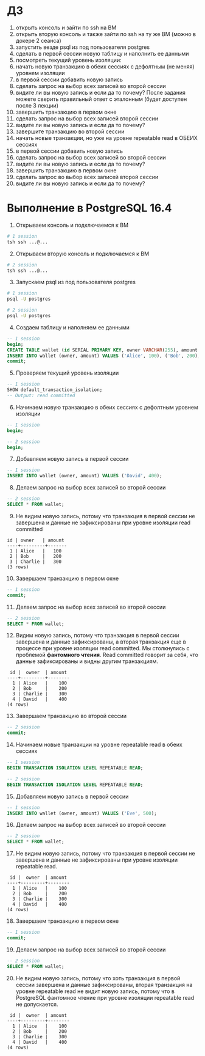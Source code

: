 # ДЗ
1. открыть консоль и зайти по ssh на ВМ
2. открыть вторую консоль и также зайти по ssh на ту же ВМ (можно в докере 2 сеанса)
3. запустить везде psql из под пользователя postgres
4. сделать в первой сессии новую таблицу и наполнить ее данными
5. посмотреть текущий уровень изоляции:
6. начать новую транзакцию в обеих сессиях с дефолтным (не меняя) уровнем
   изоляции
7. в первой сессии добавить новую запись
8. сделать запрос на выбор всех записей во второй сессии
9. видите ли вы новую запись и если да то почему? После задания можете сверить
   правильный ответ с эталонным (будет доступен после 3 лекции)
10. завершить транзакцию в первом окне
11. сделать запрос на выбор всех записей второй сессии
12. видите ли вы новую запись и если да то почему?
13. завершите транзакцию во второй сессии
14. начать новые транзакции, но уже на уровне repeatable read в ОБЕИХ сессиях
15. в первой сессии добавить новую запись
16. сделать запрос на выбор всех записей во второй сессии
17. видите ли вы новую запись и если да то почему?
18. завершить транзакцию в первом окне
19. сделать запрос во выбор всех записей второй сессии
20. видите ли вы новую запись и если да то почему?

# Выполнение в PostgreSQL 16.4
1. Открываем консоль и подключаемся к ВМ
```bash
# 1 session
tsh ssh ...@...
```
2. Открываем вторую консоль и подключаемся к ВМ
```bash
# 2 session
tsh ssh ...@...
```
3. Запускаем psql из под пользователя postgres
```bash
# 1 session
psql -U postgres
```
```bash
# 2 session
psql -U postgres
```
4. Создаем таблицу и наполняем ее данными
```sql
-- 1 session
begin;
CREATE TABLE wallet (id SERIAL PRIMARY KEY, owner VARCHAR(255), amount INT);
INSERT INTO wallet (owner, amount) VALUES ('Alice', 100), ('Bob', 200), ('Charlie', 300);
commit;
```
5. Проверяем текущий уровень изоляции
```sql
-- 1 session
SHOW default_transaction_isolation;
-- Output: read committed
```
6. Начинаем новую транзакцию в обеих сессиях с дефолтным уровнем изоляции
```sql
-- 1 session
begin;
```
```sql
-- 2 session
begin;
```
7. Добавляем новую запись в первой сессии
```sql
-- 1 session
INSERT INTO wallet (owner, amount) VALUES ('David', 400);
```
8. Делаем запрос на выбор всех записей во второй сессии
```sql
-- 2 session
SELECT * FROM wallet;
```
9. Не видим новую запись, потому что транзакция в первой сессии не завершена и данные не зафиксированы при уровне изоляции read committed
```text
id | owner   | amount
----+---------+-------
 1 | Alice   |   100
 2 | Bob     |   200
 3 | Charlie |   300
(3 rows)
```
10. Завершаем транзакцию в первом окне
```sql
-- 1 session
commit;
```
11. Делаем запрос на выбор всех записей во второй сессии
```sql
-- 2 session
SELECT * FROM wallet;
```
12. Видим новую запись, потому что транзакция в первой сессии завершена и данные зафиксированы, а вторая транзакция еще в процессе при уровне изоляции read committed.
Мы столкнулись с проблемой **фантомного чтения**. Read committed говорит за себя, что данные зафиксированы и видны другим транзакциям.
```text
 id |  owner  | amount 
----+---------+--------
  1 | Alice   |    100
  2 | Bob     |    200
  3 | Charlie |    300
  4 | David   |    400
(4 rows)
```
13. Завершаем транзакцию во второй сессии
```sql
-- 2 session
commit;
```
14. Начинаем новые транзакции на уровне repeatable read в обеих сессиях
```sql
-- 1 session
BEGIN TRANSACTION ISOLATION LEVEL REPEATABLE READ;
```
```sql
-- 2 session
BEGIN TRANSACTION ISOLATION LEVEL REPEATABLE READ;
```
15. Добавляем новую запись в первой сессии
```sql
-- 1 session
INSERT INTO wallet (owner, amount) VALUES ('Eve', 500);
```
16. Делаем запрос на выбор всех записей во второй сессии
```sql
-- 2 session
SELECT * FROM wallet;
```
17. Не видим новую запись, потому что транзакция в первой сессии не завершена и данные не зафиксированы при уровне изоляции repeatable read.
```text
 id |  owner  | amount 
----+---------+--------
  1 | Alice   |    100
  2 | Bob     |    200
  3 | Charlie |    300
  4 | David   |    400
(4 rows)
```
18. Завершаем транзакцию в первом окне
```sql
-- 1 session
commit;
```
19. Делаем запрос на выбор всех записей во второй сессии
```sql
-- 2 session
SELECT * FROM wallet;
```
20. Не видим новую запись, потому что хоть транзакция в первой сессии завершена и данные зафиксированы,
вторая транзакция на уровне repeatable read не видит новую запись, потому что в PostgreSQL фантомное чтение при уровне изоляции repeatable read не допускается.
```text
 id |  owner  | amount 
----+---------+--------
  1 | Alice   |    100
  2 | Bob     |    200
  3 | Charlie |    300
  4 | David   |    400
(4 rows)
```
